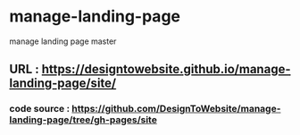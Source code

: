 # manage-landing-page
manage landing page master
## URL : https://designtowebsite.github.io/manage-landing-page/site/
### code source : https://github.com/DesignToWebsite/manage-landing-page/tree/gh-pages/site
